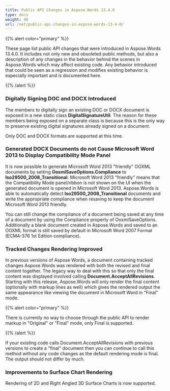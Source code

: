 ```yaml
---
title: Public API Changes in Aspose.Words 13.4.0
type: docs
weight: 40
url: /net/public-api-changes-in-aspose-words-13-4-0/
---
```


{{% alert color="primary" %}} 

These page list public API changes that were introduced in Aspose.Words 13.4.0. It includes not only new and obsoleted public methods, but also a description of any changes in the behavior behind the scenes in Aspose.Words which may affect existing code. Any behavior introduced that could be seen as a regression and modifies existing behavior is especially important and is documented here.

{{% /alert %}} 
### **Digitally Signing DOC and DOCX Introduced**
The members to digitally sign an existing DOC or DOCX document is exposed in a new static class **DigitalSignatureUtil**. The reason for these members being exposed on a separate class is because this is the only way to preserve existing digital signatures already signed on a document.

Only DOC and DOCX formats are supported at this time.
### **Generated DOCX Documents do not Cause Microsoft Word 2013 to Display Compatibility Mode Panel**
It is now possible to generate Microsoft Word 2013 "friendly" OOXML documents by setting **OoxmlSaveOptions.Compliance** to **Iso29500_2008_Transitional**. Microsoft Word 2013 "friendly" means that the Compatibility Mode panel/ribbon is not shown on the UI when the generated document is opened in Microsoft Word 2013. Aspose.Words is able to automatically detect **Iso29500_2008_Transitional** documents and write the appropriate compliance when resaving to keep the document Microsoft Word 2013 friendly.

You can still change the compliance of a document being saved at any time of a document by using the Compliance property of OoxmlSaveOptions.
Additionally a blank document created in Aspose.Words and saved to an OOXML format is still saved by default in Microsoft Word 2007 Format (ECMA-376 1st Edition compliance). 
### **Tracked Changes Rendering Improved**
In previous versions of Aspose Words, a document containing tracked changes Aspose.Words was rendered with both the revised and final content together. The legacy way to deal with this so that only the final content was displayed involved calling **Document.AcceptAllRevisions**. Starting with this release, Aspose.Words will only render the final content (optionally with markup lines as well) which gives the rendered output the same appearance like viewing the document in Microsoft Word in "Final" mode.

{{% alert color="primary" %}} 

There is currently no way to choose through the public API to render markup in "Original" or "Final" mode, only Final is supported.

{{% /alert %}} 

If your existing code calls Document.AcceptAllRevisions with previous versions to create a "final" document then you can continue to call this method without any code changes as the default rendering mode is final. The output should not differ by much.
### **Improvements to Surface Chart Rendering**
Rendering of 2D and Right Angled 3D Surface Charts is now supported.
